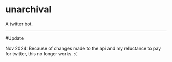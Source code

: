 # unarchival
A twitter bot.
____

#Update

Nov 2024:
Because of changes made to the api and my reluctance to pay for twitter, this no longer works. :(
